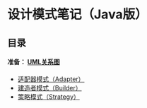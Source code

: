 # 设计模式笔记（Java版）
## 目录
#### 准备： [UML关系图](articals/uml_relationship.md)
 - [适配器模式（Adapter）]()
 - [建造者模式（Builder）]()
 - [策略模式（Strategy）]()
